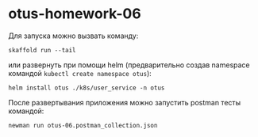 # otus-homework-06
Для запуска можно вызвать команду:
```
skaffold run --tail
```
или развернуть при помощи helm (предварительно создав namespace командой `kubectl create namespace otus`):
```
helm install otus ./k8s/user_service -n otus
```

После развертывания приложения можно запустить postman тесты командой:
```
newman run otus-06.postman_collection.json
```
